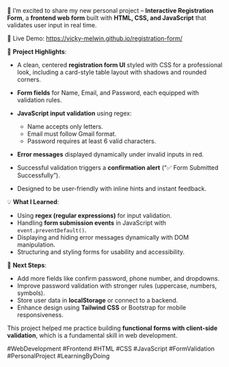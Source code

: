 🚀 I’m excited to share my new personal project – **Interactive Registration Form**, a **frontend web form** built with **HTML, CSS, and JavaScript** that validates user input in real time.

🔗 Live Demo: https://vicky-melwin.github.io/registration-form/

🎯 **Project Highlights**:

* A clean, centered **registration form UI** styled with CSS for a professional look, including a card-style table layout with shadows and rounded corners.
* **Form fields** for Name, Email, and Password, each equipped with validation rules.
* **JavaScript input validation** using regex:

  * Name accepts only letters.
  * Email must follow Gmail format.
  * Password requires at least 6 valid characters.
* **Error messages** displayed dynamically under invalid inputs in red.
* Successful validation triggers a **confirmation alert** (“✅ Form Submitted Successfully”).
* Designed to be user-friendly with inline hints and instant feedback.

💡 **What I Learned**:

* Using **regex (regular expressions)** for input validation.
* Handling **form submission events** in JavaScript with `event.preventDefault()`.
* Displaying and hiding error messages dynamically with DOM manipulation.
* Structuring and styling forms for usability and accessibility.

📌 **Next Steps**:

* Add more fields like confirm password, phone number, and dropdowns.
* Improve password validation with stronger rules (uppercase, numbers, symbols).
* Store user data in **localStorage** or connect to a backend.
* Enhance design using **Tailwind CSS** or Bootstrap for mobile responsiveness.

This project helped me practice building **functional forms with client-side validation**, which is a fundamental skill in web development.

\#WebDevelopment #Frontend #HTML #CSS #JavaScript #FormValidation #PersonalProject #LearningByDoing
